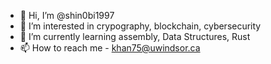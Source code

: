 - 👋 Hi, I’m @shin0bi1997
- 👀 I’m interested in crypography, blockchain, cybersecurity
- 🌱 I’m currently learning assembly, Data Structures, Rust
- 📫 How to reach me - khan75@uwindsor.ca


<!---
shin0bi1997/shin0bi1997 is a ✨ special ✨ repository because its `README.md` (this file) appears on your GitHub profile.
You can click the Preview link to take a look at your changes.
--->
